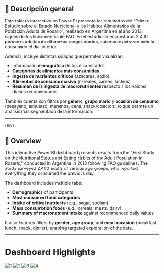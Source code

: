 ## 🧾 Descripción general

Este tablero interactivo en Power BI presenta los resultados del “Primer Estudio sobre el Estado Nutricional y los Hábitos Alimentarios de la Población Adulta de Rosario”, realizado en Argentina en el año 2013, siguiendo los lineamientos de FAO. En el estudio se encuestaron 2.400 personas adultas de diferentes rangos etarios, quienes registraron todo lo consumido el día anterior.

Además, incluye distintas solapas que permiten visualizar:
- Información **demográfica** de los encuestados
- **Categorías de alimentos más consumidas**
- **Ingesta de nutrientes críticos** (azúcares, sodio)
- **Alimentos de consumo masivo** (cereales, carnes, lácteos)
- **Resumen de la ingesta de macronutrientes** respecto a los valores diarios recomendados

También cuenta con filtros por **género**, **grupo etario** y **ocasión de consumo** (desayuno, almuerzo, merienda, cena, snack/colación), lo que permite un análisis más segmentado de la información.
__________________________________________________________________________________________________________________________________________
(EN)

## 🧾 Overview

This interactive Power BI dashboard presents results from the "First Study on the Nutritional Status and Eating Habits of the Adult Population in Rosario," conducted in Argentina in 2013 following FAO guidelines. The study surveyed 2,400 adults of various age groups, who reported everything they consumed the previous day.

The dashboard includes multiple tabs:
- **Demographics** of participants
- **Most consumed food categories**
- **Intake of critical nutrients** (e.g., sugar, sodium)
- **Mass consumption foods** (e.g., cereals, meats, dairy)
- **Summary of macronutrient intake** against recommended daily values

It also features filters by **gender**, **age group**, and **meal occasion** (breakfast, lunch, snack, dinner), enabling targeted exploration of the data.
__________________________________________________________________________________________________________________________________________
# Dashboard Highlights
![1](https://github.com/user-attachments/assets/562b64bd-869c-4d97-9813-25aa90006681)
![2](https://github.com/user-attachments/assets/3c46e876-26e8-4390-b161-228b69ea2edd)
![3](https://github.com/user-attachments/assets/f20c3767-a57c-496f-b9b7-daf1bf89ddae)
![4](https://github.com/user-attachments/assets/d087ea35-e4e8-4801-ba9c-7a2b8a3d1db7)



